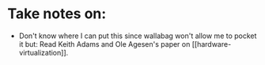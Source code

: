 # Take notes on:
* Don't know where I can put this since wallabag won't allow me to pocket it but: Read Keith Adams and Ole Agesen's paper on [[hardware-virtualization]].

